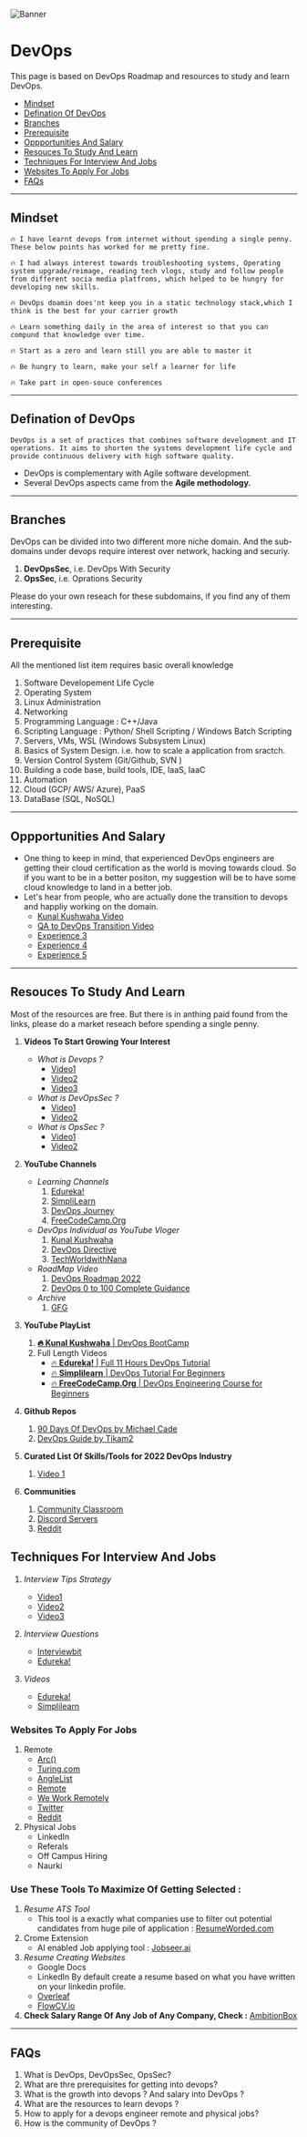 ![Banner](https://miro.medium.com/max/1400/0*Sb7aHQbMFEdlPY29 "DevOps Banner")

# **DevOps**

This page is based on DevOps Roadmap and resources to study and learn DevOps.

- [Mindset](#mindset)
- [Defination Of DevOps](#defination-of-devops)
- [Branches](#branches)
- [Prerequisite](#prerequisite)
- [Oppportunities And Salary](#opportunities-and-salary)
- [Resouces To Study And Learn](#resouces-to-study-and-learn)
- [Techniques For Interview And Jobs ](#techniques-for-interview-and-jobs)
- [Websites To Apply For Jobs](#websites-to-apply-for-jobs)
- [FAQs](#faqs)

---
## **Mindset**

```🔥 I have learnt devops from internet without spending a single penny. These below points has worked for me pretty fine.```

```🔥 I had always interest towards troubleshooting systems, Operating system upgrade/reimage, reading tech vlogs, study and follow people from different socia media platfroms, which helped to be hungry for developing new skills.```

```🔥 DevOps doamin does'nt keep you in a static technology stack,which I think is the best for your carrier growth```

```🔥 Learn something daily in the area of interest so that you can compund that knowledge over time.```

```🔥 Start as a zero and learn still you are able to master it```

```🔥 Be hungry to learn, make your self a learner for life ```

```🔥 Take part in open-souce conferences```

---
## **Defination of DevOps**

```DevOps is a set of practices that combines software development and IT operations. It aims to shorten the systems development life cycle and provide continuous delivery with high software quality.```

- DevOps is complementary with Agile software development.
- Several DevOps aspects came from the **Agile methodology.**

---
## **Branches**

DevOps can be divided into two different more niche domain. And the sub-domains under devops require interest over network, hacking and securiy. 

1. **DevOpsSec**, i.e. DevOps With Security
2. **OpsSec**,   i.e. Oprations Security

Please do your own reseach for these subdomains, if you find any of them interesting.

---
## **Prerequisite**

All the mentioned list item requires basic overall knowledge

1. Software Developement Life Cycle
2. Operating System
3. Linux Administration
4. Networking
5. Programming Language : C++/Java
6. Scripting Language : Python/ Shell Scripting / Windows Batch Scripting
7. Servers, VMs, WSL (Windows Subsystem Linux)
8. Basics of System Design. i.e. how to scale a application from sractch.
9. Version Control System (Git/Github, SVN )
10. Building a code base, build tools, IDE, IaaS, IaaC
11. Automation
12. Cloud (GCP/ AWS/ Azure), PaaS
13. DataBase (SQL, NoSQL)

---
## **Oppportunities And Salary**

- One thing to keep in mind, that experienced DevOps engineers are getting their cloud certification as the world is moving towards cloud. So if you want to be in a better positon, my suggestion will be to have some cloud knowledge to land in a better job.
- Let's hear from people, who are actually done the transition to devops and happliy working on the domain.
    - [Kunal Kushwaha Video](https://www.youtube.com/watch?v=r40DtAzZvcY)
    - [QA to DevOps Transition Video](https://www.youtube.com/watch?v=thLVD5vtJKE)
    - [Experience 3](https://www.youtube.com/watch?v=ybAY-q4-d9Q)
    - [Experience 4](https://www.youtube.com/watch?v=bTMVj6DPdnY)
    - [Experience 5](https://www.youtube.com/watch?v=xcxrp5sEBtI)

---
## **Resouces To Study And Learn**

Most of the resources are free. But there is in anthing paid found from the links, please do a market reseach before spending a single penny.


1. **Videos To Start Growing Your Interest**
        
    - *What is Devops ?*
        - [Video1](https://www.youtube.com/watch?v=Xrgk023l4lI)
        - [Video2](https://www.youtube.com/watch?v=_Gpe1Zn-1fE)
        - [Video3](https://www.youtube.com/watch?v=Me3ea4nUt0U)
    - *What is DevOpsSec ?*
        - [Video1](https://www.youtube.com/watch?v=nrhxNNH5lt0)
        - [Video2](https://www.youtube.com/watch?v=iaafAnFX_0E)
    - *What is OpsSec ?*
        - [Video1](https://www.youtube.com/watch?v=X59NFibpQu4)
        - [Video2](https://www.youtube.com/shorts/jp2o-56SzdM)

2. **YouTube Channels**

    - *Learning Channels*
        1. [Edureka!](https://www.youtube.com/c/edurekaIN)
        2. [SimpliLearn](https://www.youtube.com/c/SimplilearnOfficial)
        3. [DevOps Journey](https://www.youtube.com/channel/UC4Snw5yrSDMXys31I18U3gg)
        3. [FreeCodeCamp.Org](https://www.youtube.com/c/Freecodecamp)
    - *DevOps Individual as YouTube Vloger*
        1. [Kunal Kushwaha](https://www.youtube.com/c/KunalKushwaha)
        2. [DevOps Directive](https://www.youtube.com/channel/UC4MdpjzjPuop_qWNAvR23JA)
        3. [TechWorldwithNana](https://www.youtube.com/c/TechWorldwithNana)
    - *RoadMap Video*
        1. [DevOps Roadmap 2022](https://www.youtube.com/watch?v=9pZ2xmsSDdo)
        2. [DevOps 0 to 100 Complete Guidance](https://www.youtube.com/watch?v=dhJR0YUM3Dg)
    - *Archive*
        1. [GFG](https://www.geeksforgeeks.org/tag/devops/)

3. **YouTube PlayList**

    1. [ **🔥 Kunal Kushwaha** | DevOps BootCamp](https://youtube.com/playlist?list=PL9gnSGHSqcnoqBXdMwUTRod4Gi3eac2Ak)
    2. Full Length Videos
        - [ 🔥 **Edureka!** | Full 11 Hours DevOps Tutorial](https://www.youtube.com/watch?v=S_0q75eD8Yc)
        - [ 🔥 **Simplilearn** | DevOps Tutorial For Beginners](https://youtube.com/playlist?list=PLEiEAq2VkUUJS6zkGgXeWw9l32EwRoYdR)
        - [ 🔥 **FreeCodeCamp.Org** | DevOps Engineering Course for Beginners](https://www.youtube.com/watch?v=j5Zsa_eOXeY)

4. **Github Repos**

    1. [90 Days Of DevOps by Michael Cade](https://github.com/MichaelCade/90DaysOfDevOps)
    2. [DevOps Guide by Tikam2](https://github.com/Tikam02/DevOps-Guide)

5. **Curated List Of Skills/Tools for 2022 DevOps Industry**
    1. [Video 1](https://www.youtube.com/watch?v=1pPHdvrUunY)

6. **Communities**
    1. [Community Classroom](https://www.commclassroom.org/home)
    2. [Discord Servers](https://disboard.org/servers/tag/devops)
    3. [Reddit](https://www.reddit.com/r/devops/)

## **Techniques For Interview And Jobs**

1. *Interview Tips Strategy*
    - [Video1](https://www.youtube.com/watch?v=JYAA2G-muZY)
    - [Video2](https://www.youtube.com/watch?v=WxjJlYFIWtI)
    - [Video3](https://www.youtube.com/watch?v=qUu7FzRo7p4)

2. *Interview Questions*
    - [Interviewbit](https://www.interviewbit.com/devops-interview-questions/)
    - [Edureka!](https://www.edureka.co/blog/interview-questions/top-devops-interview-questions-2016/)

3. *Videos*
    - [Edureka!](https://www.youtube.com/watch?v=clZgb8GA6xI)
    - [Simplilearn](https://www.youtube.com/watch?v=oG8I8kds8rI)

### **Websites To Apply For Jobs** 

1. Remote
    - [Arc()](https://arc.dev/)
    - [Turing.com](https://www.turing.com/)
    - [AngleList](https://angel.co/)
    - [Remote](https://remote.com/)
    - [We Work Remotely](https://weworkremotely.com/)
    - [Twitter](https://twitter.com)
    - [Reddit](https://www.reddit.com/r/devopsjobs/)
2. Physical Jobs
    - LinkedIn
    - Referals
    - Off Campus Hiring
    - Naurki

### **Use These Tools To Maximize Of Getting Selected :**

1. *Resume ATS Tool*
    - This tool is a exactly what companies use to filter out potential candidates from huge pile of application : [ResumeWorded.com](https://resumeworded.com/)
2. Crome Extension
    - AI enabled Job applying tool : [Jobseer.ai](https://jobseer.ai/)
3. *Resume Creating Websites*
    - Google Docs
    - LinkedIn By default create a resume based on what you have written on your linkedin profile.
    - [Overleaf](https://www.overleaf.com/)
    - [FlowCV.io](https://flowcv.io/)
4. **Check Salary Range Of Any Job of Any Company, Check :** [AmbitionBox]()

---
## **FAQs**

1. What is DevOps, DevOpsSec, OpsSec? 
2. What are thre prerequisites for getting into devops? 
3. What is the growth into devops ? And salary into DevOps ? 
4. What are the resources to learn devops ? 
5. How to apply for a devops engineer remote and physical jobs? 
6. How is the community of DevOps ? 




